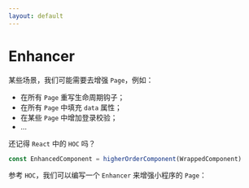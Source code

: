 ```yaml
---
layout: default
---
```


# Enhancer <MarkerTips />

<div>

某些场景，我们可能需要去增强 `Page`，例如：

- 在所有 `Page` 重写生命周期钩子；
- 在所有 `Page` 中填充 `data` 属性；
- 在某些 `Page` 中增加登录校验；
- ...

还记得 `React` 中的 `HOC` 吗？

```js
const EnhancedComponent = higherOrderComponent(WrappedComponent)
```

参考 `HOC`，我们可以编写一个 `Enhancer` 来增强小程序的 `Page`：

</div>
